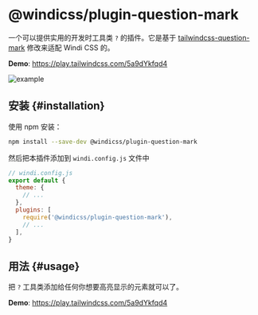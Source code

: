 # @windicss/plugin-question-mark

一个可以提供实用的开发时工具类 `?` 的插件。它是基于 [tailwindcss-question-mark](https://github.com/GavinJoyce/tailwindcss-question-mark) 修改来适配 Windi CSS 的。

**Demo**: https://play.tailwindcss.com/5a9dYkfqd4

![example](https://user-images.githubusercontent.com/2526/100670452-ca598300-3356-11eb-8743-5d4d3c7b740f.gif)

## 安装 {#installation}

使用 npm 安装：

```bash
npm install --save-dev @windicss/plugin-question-mark
```

然后把本插件添加到 `windi.config.js` 文件中

```js
// windi.config.js
export default {
  theme: {
    // ...
  },
  plugins: [
    require('@windicss/plugin-question-mark'),
    // ...
  ],
}
```

## 用法 {#usage}

把 `?` 工具类添加给任何你想要高亮显示的元素就可以了。

**Demo**: https://play.tailwindcss.com/5a9dYkfqd4
